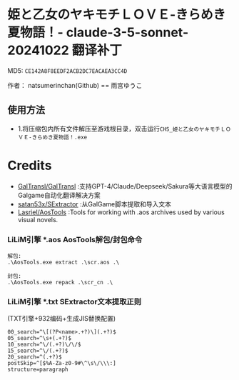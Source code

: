 # 姫と乙女のヤキモチＬＯＶＥ-きらめき夏物語！- claude-3-5-sonnet-20241022 翻译补丁

MD5: `CE142A8F8EEDF2ACB2DC7EACAEA3CC4D`

作者： natsumerinchan(Github) == 雨宮ゆうこ

## 使用方法
- 1.将压缩包内所有文件解压至游戏根目录，双击运行`CHS_姫と乙女のヤキモチＬＯＶＥ-きらめき夏物語！.exe`

# Credits

- [GalTransl/GalTransl](https://github.com/GalTransl/GalTransl.git) :支持GPT-4/Claude/Deepseek/Sakura等大语言模型的Galgame自动化翻译解决方案
- [satan53x/SExtractor](https://github.com/satan53x/SExtractor.git) :从GalGame脚本提取和导入文本
- [Lasriel/AosTools](https://github.com/Lasriel/AosTools.git) :Tools for working with .aos archives used by various visual novels.

### LiLiM引擎 *.aos AosTools解包/封包命令
```
解包:
.\AosTools.exe extract .\scr.aos .\

封包:
.\AosTools.exe repack .\scr_cn .\
```

### LiLiM引擎 *.txt SExtractor文本提取正则
(TXT引擎+932编码+生成JIS替换配置)
```
00_search=^\[(?P<name>.+?)\](.+?)$
05_search=^\s+(.+?)$
10_search=^\/(.+?)\/\/$
15_search=^\/(.+?)$
20_search=^(.+?)$
postSkip=^[$%A-Za-z0-9#\^\s\/\\\:]
structure=paragraph
```
